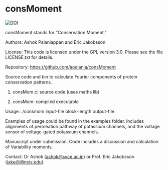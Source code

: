 # consMoment
[![DOI](https://www.zenodo.org/badge/72977187.svg)](https://www.zenodo.org/badge/latestdoi/72977187)

consMoment stands for "Conservation Moment."

Authors: Ashok Palaniappan and Eric Jakobsson

License: This code is licensed under the GPL version 3.0. Please see the file LICENSE.txt for details.

Repository: https://github.com/apalania/consMoment

Source code and bin to calculate Fourier components of protein conservation patterns.

1. consMom.c: source code (uses maths lib)

2. consMom: compiled executable

Usage:
./consmom input-file block-length output-file

Examples of usage could be found in the examples folder. Includes alignments of permeation pathway of potassium channels, and the voltage sensor of voltage-gated potassium channels. 

Manuscript under submission. Code includes a discussion and calculation of Variability moments.

Contact: Dr Ashok (ashok@svce.ac.in) or Prof. Eric Jakobsson (jake@illinois.edu).
